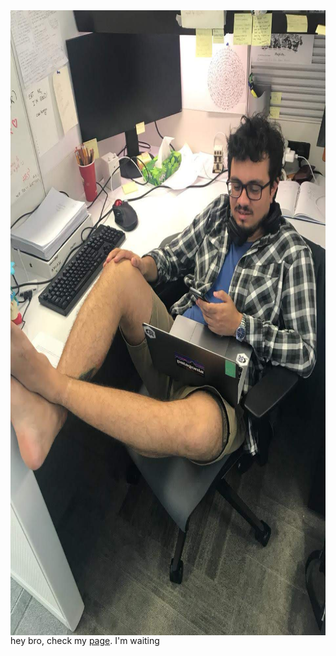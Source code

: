 <img align='right' height='1000' src='laurence_waiting.jpg'>

hey bro, check my [page](https://henriquelaureano.github.io/).
I'm waiting
